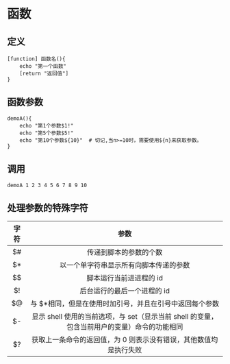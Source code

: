 # 函数

## 定义

```shell
[function] 函数名(){
    echo "第一个函数"
    [return "返回值"]
}
```

## 函数参数

```shell
demoA(){
    echo "第1个参数$1!"
    echo "第5个参数$5!"
    echo "第10个参数${10}"  # 切记,当n>=10时，需要使用${n}来获取参数。
}
```

## 调用

```shell
demoA 1 2 3 4 5 6 7 8 9 10
```

## 处理参数的特殊字符

|字符|参数|
|:---:|:---:|
|$#|传递到脚本的参数的个数|
|$*|以一个单字符串显示所有向脚本传递的参数|
|$$|脚本运行当前进进程的 id|
|$!|后台运行的最后一个进程的 id|
|$@|与 $*相同，但是在使用时加引号，并且在引号中返回每个参数|
|$-|显示 shell 使用的当前选项，与 set（显示当前 shell 的变量，包含当前用户的变量）命令的功能相同|
|$?|获取上一条命令的返回值，为 0 则表示没有错误，其他数值均是执行失败|
